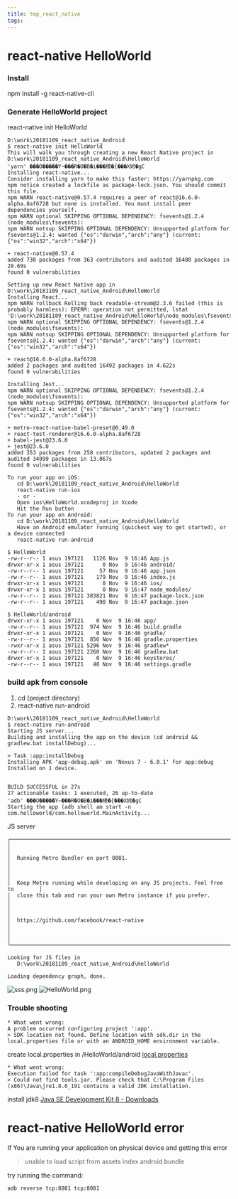```yaml
---
title: tmp_react_native
tags:
---
```

react-native HelloWorld
===
### Install
npm install -g react-native-cli

### Generate HelloWorld project
react-native init HelloWorld
```
D:\work\20181109_react_native_Android
$ react-native init HelloWorld
This will walk you through creating a new React Native project in D:\work\20181109_react_native_Android\HelloWorld
'yarn' ���O�����Υ~���R�O�B�i���檺�{���Χ妸�ɡC
Installing react-native...
Consider installing yarn to make this faster: https://yarnpkg.com
npm notice created a lockfile as package-lock.json. You should commit this file.
npm WARN react-native@0.57.4 requires a peer of react@16.6.0-alpha.8af6728 but none is installed. You must install peer dependencies yourself.
npm WARN optional SKIPPING OPTIONAL DEPENDENCY: fsevents@1.2.4 (node_modules\fsevents):
npm WARN notsup SKIPPING OPTIONAL DEPENDENCY: Unsupported platform for fsevents@1.2.4: wanted {"os":"darwin","arch":"any"} (current: {"os":"win32","arch":"x64"})

+ react-native@0.57.4
added 730 packages from 363 contributors and audited 16480 packages in 28.69s
found 0 vulnerabilities

Setting up new React Native app in D:\work\20181109_react_native_Android\HelloWorld
Installing React...
npm WARN rollback Rolling back readable-stream@2.3.6 failed (this is probably harmless): EPERM: operation not permitted, lstat 'D:\work\20181109_react_native_Android\HelloWorld\node_modules\fsevents\node_modules'
npm WARN optional SKIPPING OPTIONAL DEPENDENCY: fsevents@1.2.4 (node_modules\fsevents):
npm WARN notsup SKIPPING OPTIONAL DEPENDENCY: Unsupported platform for fsevents@1.2.4: wanted {"os":"darwin","arch":"any"} (current: {"os":"win32","arch":"x64"})

+ react@16.6.0-alpha.8af6728
added 2 packages and audited 16492 packages in 4.622s
found 0 vulnerabilities

Installing Jest...
npm WARN optional SKIPPING OPTIONAL DEPENDENCY: fsevents@1.2.4 (node_modules\fsevents):
npm WARN notsup SKIPPING OPTIONAL DEPENDENCY: Unsupported platform for fsevents@1.2.4: wanted {"os":"darwin","arch":"any"} (current: {"os":"win32","arch":"x64"})

+ metro-react-native-babel-preset@0.49.0
+ react-test-renderer@16.6.0-alpha.8af6728
+ babel-jest@23.6.0
+ jest@23.6.0
added 353 packages from 258 contributors, updated 2 packages and audited 34999 packages in 13.067s
found 0 vulnerabilities

To run your app on iOS:
   cd D:\work\20181109_react_native_Android\HelloWorld
   react-native run-ios
   - or -
   Open ios\HelloWorld.xcodeproj in Xcode
   Hit the Run button
To run your app on Android:
   cd D:\work\20181109_react_native_Android\HelloWorld
   Have an Android emulator running (quickest way to get started), or a device connected
   react-native run-android
```
```
$ HelloWorld
-rw-r--r-- 1 asus 197121   1126 Nov  9 16:46 App.js
drwxr-xr-x 1 asus 197121      0 Nov  9 16:46 android/
-rw-r--r-- 1 asus 197121     57 Nov  9 16:46 app.json
-rw-r--r-- 1 asus 197121    179 Nov  9 16:46 index.js
drwxr-xr-x 1 asus 197121      0 Nov  9 16:46 ios/
drwxr-xr-x 1 asus 197121      0 Nov  9 16:47 node_modules/
-rw-r--r-- 1 asus 197121 383821 Nov  9 16:47 package-lock.json
-rw-r--r-- 1 asus 197121    490 Nov  9 16:47 package.json
```
```
$ HelloWorld/android
drwxr-xr-x 1 asus 197121    0 Nov  9 16:46 app/
-rw-r--r-- 1 asus 197121  974 Nov  9 16:46 build.gradle
drwxr-xr-x 1 asus 197121    0 Nov  9 16:46 gradle/
-rw-r--r-- 1 asus 197121  856 Nov  9 16:46 gradle.properties
-rwxr-xr-x 1 asus 197121 5296 Nov  9 16:46 gradlew*
-rw-r--r-- 1 asus 197121 2260 Nov  9 16:46 gradlew.bat
drwxr-xr-x 1 asus 197121    0 Nov  9 16:46 keystores/
-rw-r--r-- 1 asus 197121   48 Nov  9 16:46 settings.gradle
```
### build apk from console
1. cd (project directory)
2. react-native run-android
```
D:\work\20181109_react_native_Android\HelloWorld
$ react-native run-android
Starting JS server...
Building and installing the app on the device (cd android && gradlew.bat installDebug)...

> Task :app:installDebug
Installing APK 'app-debug.apk' on 'Nexus 7 - 6.0.1' for app:debug
Installed on 1 device.


BUILD SUCCESSFUL in 27s
27 actionable tasks: 1 executed, 26 up-to-date
'adb' ���O�����Υ~���R�O�B�i���檺�{���Χ妸�ɡC
Starting the app (adb shell am start -n com.helloworld/com.helloworld.MainActivity...
```
JS server
```
┌──────────────────────────────────────────────────────────────────────────────┐
│                                                                              │
│  Running Metro Bundler on port 8081.                                         │
│                                                                              │
│  Keep Metro running while developing on any JS projects. Feel free to        │
│  close this tab and run your own Metro instance if you prefer.               │
│                                                                              │
│  https://github.com/facebook/react-native                                    │
│                                                                              │
└──────────────────────────────────────────────────────────────────────────────┘

Looking for JS files in
   D:\work\20181109_react_native_Android\HelloWorld

Loading dependency graph, done.
```
![sss.png](:storage\a7c2dd38-78c4-42c8-b92d-875e56da030c\28b873b8.png)
![HelloWorld.png](:storage\a7c2dd38-78c4-42c8-b92d-875e56da030c\bb8fe347.png)

### Trouble shooting
```
* What went wrong:
A problem occurred configuring project ':app'.
> SDK location not found. Define location with sdk.dir in the local.properties file or with an ANDROID_HOME environment variable.
```
create local.properties in /HelloWorld/android
[local.properties](:storage\a7c2dd38-78c4-42c8-b92d-875e56da030c\0c63d072.properties)
```
* What went wrong:
Execution failed for task ':app:compileDebugJavaWithJavac'.
> Could not find tools.jar. Please check that C:\Program Files (x86)\Java\jre1.8.0_191 contains a valid JDK installation.
```
install jdk8
[Java SE Development Kit 8 - Downloads](https://www.oracle.com/technetwork/java/javase/downloads/jdk8-downloads-2133151.html)


react-native HelloWorld error
===
If You are running your application on physical device and getting this error
> unable to load script from assets index.android.bundle

try running the command:

    adb reverse tcp:8081 tcp:8081